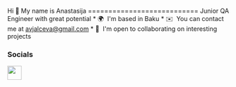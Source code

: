Hi 👋 My name is Anastasija ===========================  Junior QA Engineer with great potential  * 🌍  I'm based in Baku * ✉️  You can contact me at [avjalceva@gmail.com](mailto:avjalceva@gmail.com) * 🤝  I'm open to collaborating on interesting projects

 ### Socials  <p align="left"> <a href="https://www.github.com/anastas250" target="_blank" rel="noreferrer"> <picture> <source media="(prefers-color-scheme: dark)" srcset="https://raw.githubusercontent.com/danielcranney/readme-generator/main/public/icons/socials/github-dark.svg" /> <source media="(prefers-color-scheme: light)" srcset="https://raw.githubusercontent.com/danielcranney/readme-generator/main/public/icons/socials/github.svg" /> <img src="https://raw.githubusercontent.com/danielcranney/readme-generator/main/public/icons/socials/github.svg" width="32" height="32" /> </picture> </a></p>
